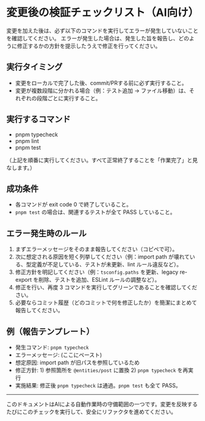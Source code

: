 # 変更後の検証チェックリスト（AI向け）

変更を加えた後は、必ず以下のコマンドを実行してエラーが発生していないことを確認してください。
エラーが発生した場合は、発生した旨を報告し、どのように修正するかの方針を提示したうえで修正を行ってください。

## 実行タイミング

- 変更をローカルで完了した後、commit/PRする前に必ず実行すること。
- 変更が複数段階に分かれる場合（例：テスト追加 → ファイル移動）は、それぞれの段階ごとに実行すること。

## 実行するコマンド

- pnpm typecheck
- pnpm lint
- pnpm test

（上記を順番に実行してください。すべて正常終了することを「作業完了」と見なします。）

## 成功条件

- 各コマンドが exit code 0 で終了していること。
- `pnpm test` の場合は、関連するテストが全て PASS していること。

## エラー発生時のルール

1. まずエラーメッセージをそのまま報告してください（コピペで可）。
2. 次に想定される原因を短く列挙してください（例：import path が壊れている、型定義が不足している、テストが未更新、lint ルール違反など）。
3. 修正方針を明記してください（例：`tsconfig.paths` を更新、legacy re-export を削除、テストを追加、ESLint ルールの調整など）。
4. 修正を行い、再度 3 コマンドを実行してグリーンであることを確認してください。
5. 必要ならコミット履歴（どのコミットで何を修正したか）を簡潔にまとめて報告してください。

## 例（報告テンプレート）

- 発生コマンド: `pnpm typecheck`
- エラーメッセージ: (ここにペースト)
- 想定原因: import path が旧パスを参照しているため
- 修正方針: 1) 参照箇所を `@entities/post` に置換 2) `pnpm typecheck` を再実行
- 実施結果: 修正後 `pnpm typecheck` は通過。`pnpm test` も全て PASS。

---

このドキュメントはAIによる自動作業時の守備範囲の一つです。変更を反映するたびにこのチェックを実行して、安全にリファクタを進めてください。

